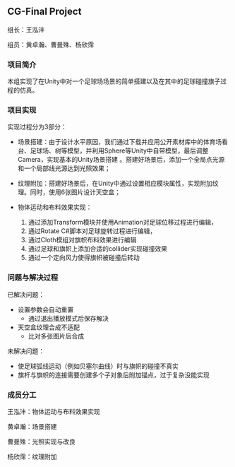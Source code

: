 ## CG-Final Project

组长：王泓沣

组员：黄卓瀚、曹曼殊、杨欣霈



### 项目简介



本组实现了在Unity中对一个足球场场景的简单搭建以及在其中的足球碰撞旗子过程的仿真。



### 项目实现



实现过程分为3部分：

* 场景搭建：由于设计水平原因，我们通过下载并应用公开素材库中的体育场看台、足球场、树等模型，并利用Sphere等Unity中自带模型，最后调整Camera，实现基本的Unity场景搭建 。搭建好场景后，添加一个全局点光源和一个局部线光源达到光照效果；



* 纹理附加：搭建好场景后，在Unity中通过设置相应模块属性，实现附加纹理。同时，使用6张图片设计天空盒；



* 物体运动和布料效果实现：
  1. 通过添加Transform模块并使用Animation对足球位移过程进行编辑，
  2. 通过Rotate C#脚本对足球旋转过程进行编辑，
  3. 通过Cloth模组对旗帜布料效果进行编辑
  4. 通过足球和旗帜上添加合适的collider实现碰撞效果
  5. 通过一个定向风力使得旗帜被碰撞后转动



### 问题与解决过程



已解决问题：

* 设置参数会自动重置
  * 通过退出播放模式后保存解决
* 天空盒纹理合成不适配
  * 比对多张图片后合成



未解决问题：

* 使足球弧线运动（例如贝塞尔曲线）时与旗帜的碰撞不真实
* 旗杆与旗帜的连接需要创建多个子对象后附加锚点，过于复杂没能实现



### 成员分工



王泓沣：物体运动与布料效果实现

黄卓瀚：场景搭建

曹曼殊：光照实现与改良

杨欣霈：纹理附加